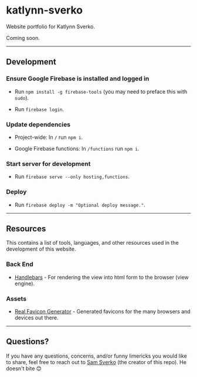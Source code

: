 # katlynn-sverko

Website portfolio for Katlynn Sverko.

Coming soon.

---

## Development

### Ensure Google Firebase is installed and logged in

* Run `npm install -g firebase-tools` (you may need to preface this with `sudo`).

* Run `firebase login`.

### Update dependencies

* Project-wide: In `/` run `npm i`.

* Google Firebase functions: In `/functions` run `npm i`.

### Start server for development

* Run `firebase serve --only hosting,functions`.

### Deploy

* Run `firebase deploy -m "Optional deploy message."`.

---

## Resources

This contains a list of tools, languages, and other resources used in the development of this website.

### Back End

* [Handlebars](https://handlebarsjs.com/) - For rendering the view into html form to the browser (view engine).

### Assets

* [Real Favicon Generator](https://realfavicongenerator.net/) - Generated favicons for the many browsers and devices out there.

---

## Questions?

If you have any questions, concerns, and/or funny limericks you would like to share, feel free to reach out to [Sam Sverko](https://github.com/SamSverko/ama/issues/new) (the creator of this repo). He doesn't bite 😊
